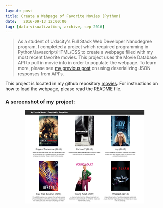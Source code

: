 ```yaml
---
layout: post
title: Create a Webpage of Favorite Movies (Python)
date:   2016-09-13 12:00:00
tag: [data-visualization, archive, sep-2016]
---
```


>As a student of Udacity's Full Stack Web Developer Nanodegree program, I completed a project which required programming in Python/Javascript/HTML/CSS to create a webpage filled with my most recent favorite movies. This project uses the Movie Database API to pull in movie info in order to populate the webpage. To learn more, please see [my previous post](http://www.sonyahua.com/2016/08/30/parsing-API-using-JSON.html) on using deserializing JSON responses from API's.

This project is located in my github repository [movies](https://github.com/sonyahua/movies). For instructions on how to load the webpage, please read the README file. 

<h3>A screenshot of my project:</h3>

<p><div align="center"><img href="https://github.com/sonyahua/movies" src="/images/postimages/movies.png" width="75%" id="resp-image"></div></p>